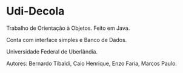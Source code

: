 # Udi-Decola
Trabalho de Orientação à Objetos. Feito em Java.

Conta com interface simples e Banco de Dados.

Universidade Federal de Uberlândia.

Autores: Bernardo Tibaldi, Caio Henrique, Enzo Faria, Marcos Paulo.
